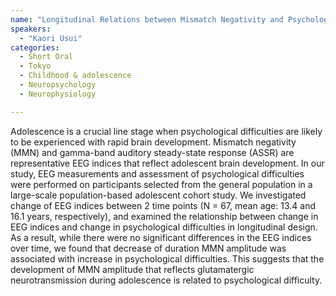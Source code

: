 ```yaml
---
name: "Longitudinal Relations between Mismatch Negativity and Psychological Difficulties in Mid-adolescence"
speakers:
  - "Kaori Usui"
categories:
  - Short Oral
  - Tokyo
  - Childhood & adolescence
  - Neuropsychology
  - Neurophysiology

---
```


Adolescence is a crucial line stage when psychological difficulties are likely to be experienced with rapid brain development. Mismatch negativity (MMN) and gamma-band auditory steady-state response (ASSR) are representative EEG indices that reflect adolescent brain development. In our study, EEG measurements and assessment of psychological difficulties were performed on participants selected from the general population in a large-scale population-based adolescent cohort study. We investigated change of EEG indices between 2 time points (N = 67, mean age: 13.4 and 16.1 years, respectively), and examined the relationship between change in EEG indices and change in psychological difficulties in longitudinal design. As a result, while there were no significant differences in the EEG indices over time, we found that decrease of duration MMN amplitude was associated with increase in psychological difficulties. This suggests that the development of MMN amplitude that reflects glutamatergic neurotransmission during adolescence is related to psychological difficulty.
